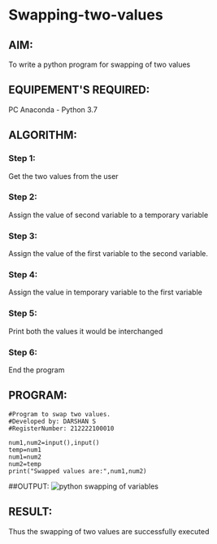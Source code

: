 # Swapping-two-values
## AIM:
To write a python program for swapping of two values
## EQUIPEMENT'S REQUIRED: 
PC
Anaconda - Python 3.7
## ALGORITHM: 
### Step 1:
Get the two values from the user
### Step 2: 
Assign the value of second variable to a temporary variable 
### Step 3: 
Assign the value of the first variable to the second variable.
### Step 4:  
Assign the value in temporary variable to the first variable
### Step 5: 
Print both the values it would be interchanged
### Step 6: 
End the program
## PROGRAM:
```
#Program to swap two values.
#Developed by: DARSHAN S 
#RegisterNumber: 212222100010

num1,num2=input(),input()
temp=num1
num1=num2
num2=temp
print("Swapped values are:",num1,num2)
 ```
##OUTPUT:
![python swapping of variables](https://user-images.githubusercontent.com/115534676/224619182-856842ba-00bf-4958-9cb0-5421a1cfc7b8.jpg)


## RESULT:
Thus the swapping of two values are successfully executed



